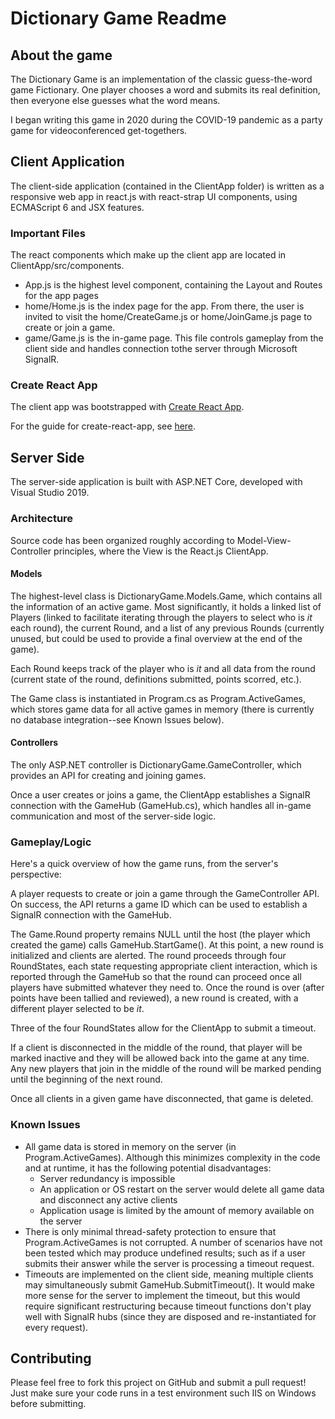 # Dictionary Game Readme

## About the game

The Dictionary Game is an implementation of the classic guess-the-word game Fictionary. One player
chooses a word and submits its real definition, then everyone else guesses what the word means.

I began writing this game in 2020 during the COVID-19 pandemic as a party game for videoconferenced
get-togethers.

## Client Application

The client-side application (contained in the ClientApp folder) is written as a responsive web app
in react.js with react-strap UI components, using ECMAScript 6 and JSX features.

### Important Files

The react components which make up the client app are located in ClientApp/src/components.

  * App.js is the highest level component, containing the Layout and Routes for the app pages
  * home/Home.js is the index page for the app. From there, the user is invited to visit the
    home/CreateGame.js or home/JoinGame.js page to create or join a game.
  * game/Game.js is the in-game page. This file controls gameplay from the client side and handles
    connection tothe server through Microsoft SignalR.


### Create React App

The client app was bootstrapped with [Create React App](https://github.com/facebookincubator/create-react-app).

For the guide for create-react-app, see [here](https://github.com/facebookincubator/create-react-app/blob/master/packages/react-scripts/template/README.md).


## Server Side

The server-side application is built with ASP.NET Core, developed with Visual Studio 2019.

### Architecture

Source code has been organized roughly according to Model-View-Controller principles, where
the View is the React.js ClientApp.

#### Models

The highest-level class is DictionaryGame.Models.Game, which contains all the information of an
active game. Most significantly, it holds a linked list of Players (linked to facilitate iterating
through the players to select who is _it_ each round), the current Round, and a list of any
previous Rounds (currently unused, but could be used to provide a final overview at the
end of the game).

Each Round keeps track of the player who is _it_ and all data from the round (current state of the
round, definitions submitted, points scorred, etc.).

The Game class is instantiated in Program.cs as Program.ActiveGames, which stores game data for
all active games in memory (there is currently no database integration--see Known Issues below).


#### Controllers

The only ASP.NET controller is DictionaryGame.GameController, which provides an API for creating
and joining games.

Once a user creates or joins a game, the ClientApp establishes a SignalR connection with the
GameHub (GameHub.cs), which handles all in-game communication and most of the server-side logic.

### Gameplay/Logic

Here's a quick overview of how the game runs, from the server's perspective:

A player requests to create or join a game through the GameController API. On success, the API
returns a game ID which can be used to establish a SignalR connection with the GameHub.

The Game.Round property remains NULL until the host (the player which created the game) calls
GameHub.StartGame(). At this point, a new round is initialized and clients are alerted. The round
proceeds through four RoundStates, each state requesting appropriate client interaction, which
is reported through the GameHub so that the round can proceed once all players have submitted
whatever they need to. Once the round is over (after points have been tallied and reviewed),
a new round is created, with a different player selected to be _it_.

Three of the four RoundStates allow for the ClientApp to submit a timeout.

If a client is disconnected in the middle of the round, that player will be marked inactive and
they will be allowed back into the game at any time. Any new players that join in the middle of
the round will be marked pending until the beginning of the next round.

Once all clients in a given game have disconnected, that game is deleted.

### Known Issues

  * All game data is stored in memory on the server (in Program.ActiveGames). Although this
    minimizes complexity in the code and at runtime, it has the following potential disadvantages:
      * Server redundancy is impossible
      * An application or OS restart on the server would delete all game data and disconnect
        any active clients
      * Application usage is limited by the amount of memory available on the server
  * There is only minimal thread-safety protection to ensure that Program.ActiveGames is not
    corrupted. A number of scenarios have not been tested which may produce undefined results;
    such as if a user submits their answer while the server is processing a timeout request.
  * Timeouts are implemented on the client side, meaning multiple clients may simultaneously
    submit GameHub.SubmitTimeout(). It would make more sense for the server to implement the
    timeout, but this would require significant restructuring because timeout functions don't play
    well with SignalR hubs (since they are disposed and re-instantiated for every request).


## Contributing

Please feel free to fork this project on GitHub and submit a pull request! Just make sure your code
runs in a test environment such IIS on Windows before submitting.

